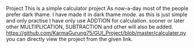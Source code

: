 Project
This is a simple calculator project
As now-a-day most of the people prefer dark thame. I have made it in dark thame mode.
as this is just simple and only practise I have only use ADDTION for calculation. 
sooner or later other MULTIPLICATION, SUBTRACTION and other will also be added.
https://github.com/KarmaGurung75/GUI_Project/blob/master/calculater.py
you can directly view the project from the given link.
